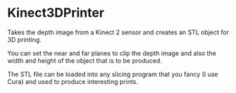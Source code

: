 Kinect3DPrinter
===============

Takes the depth image from a Kinect 2 sensor and creates an STL object for 3D printing.

You can set the near and far planes to clip the depth image and also the width and height of the object that is to be produced.

The STL file can be loaded into any slicing program that you fancy (I use Cura) and used to produce interesting prints.
